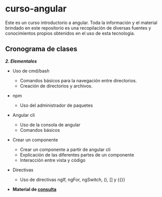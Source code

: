 # curso-angular
Este es un curso introductorio a angular. Toda la información y el material brindado en este repositorio es una recopilación de diversas fuentes y conocimientos propios obtenidos en el uso de esta tecnología.

## Cronograma de clases
**_2. Elementales_**
   - Uso de cmd/bash
     - Comandos básicos para la navegación entre directorios.
     - Creación de directorios y archivos.
   - npm
     - Uso del administrador de paquetes
   - Angular cli
     - Uso de la consola de angular
     - Comandos básicos 
   - Crear un componente
     - Crear un componente a partir de angular cli
     - Explicación de las diferentes partes de un componente
     - Interacción entre vista y código
   - Directivas
     - Uso de directivas ngIf, ngFor, ngSwitch, (), [] y {{}}
   
   - **Material de [consulta](https://docs.google.com/document/d/1UpXH2Oo8szTOZ6zl2wSQUt9jdRpJJt6c59bm7796dPo/edit?usp=sharing)**
